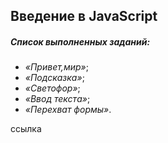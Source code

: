 ## Введение в JavaScript

##### Список выполненных заданий:
- *«Привет,мир»*;
- *«Подсказка»*;
- *«Светофор»*;
- *«Ввод текста»*;
- *«Перехват формы»*.

ссылка